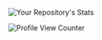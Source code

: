 ![Your Repository's Stats](https://github-readme-stats.vercel.app/api?username=Your_GitHub_Username&show_icons=true)

![Profile View Counter](https://komarev.com/ghpvc/?username=Your_GitHub_Username)
